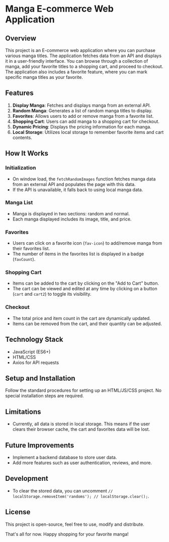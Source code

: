 # Manga E-commerce Web Application

## Overview

This project is an E-commerce web application where you can purchase various manga titles. The application fetches data from an API and displays it in a user-friendly interface. You can browse through a collection of manga, add your favorite titles to a shopping cart, and proceed to checkout. The application also includes a favorite feature, where you can mark specific manga titles as your favorite.

## Features

1. **Display Manga**: Fetches and displays manga from an external API.
2. **Random Manga**: Generates a list of random manga titles to display.
3. **Favorites**: Allows users to add or remove manga from a favorite list.
4. **Shopping Cart**: Users can add manga to a shopping cart for checkout.
5. **Dynamic Pricing**: Displays the pricing information for each manga.
6. **Local Storage**: Utilizes local storage to remember favorite items and cart contents.

## How It Works

### Initialization

- On window load, the `fetchRandomImages` function fetches manga data from an external API and populates the page with this data.
- If the API is unavailable, it falls back to using local manga data.

### Manga List

- Manga is displayed in two sections: random and normal.
- Each manga displayed includes its image, title, and price.

### Favorites

- Users can click on a favorite icon (`fav-icon`) to add/remove manga from their favorites list.
- The number of items in the favorites list is displayed in a badge (`favCount`).

### Shopping Cart

- Items can be added to the cart by clicking on the "Add to Cart" button.
- The cart can be viewed and edited at any time by clicking on a button (`cart` and `cart2`) to toggle its visibility.

### Checkout

- The total price and item count in the cart are dynamically updated.
- Items can be removed from the cart, and their quantity can be adjusted.

## Technology Stack

- JavaScript (ES6+)
- HTML/CSS
- Axios for API requests

## Setup and Installation

Follow the standard procedures for setting up an HTML/JS/CSS project. No special installation steps are required.

## Limitations

- Currently, all data is stored in local storage. This means if the user clears their browser cache, the cart and favorites data will be lost.

## Future Improvements

- Implement a backend database to store user data.
- Add more features such as user authentication, reviews, and more.

## Development

- To clear the stored data, you can uncomment `// localStorage.removeItem('randoms'); // localStorage.clear();`.

## License

This project is open-source, feel free to use, modify and distribute.

That's all for now. Happy shopping for your favorite manga!
